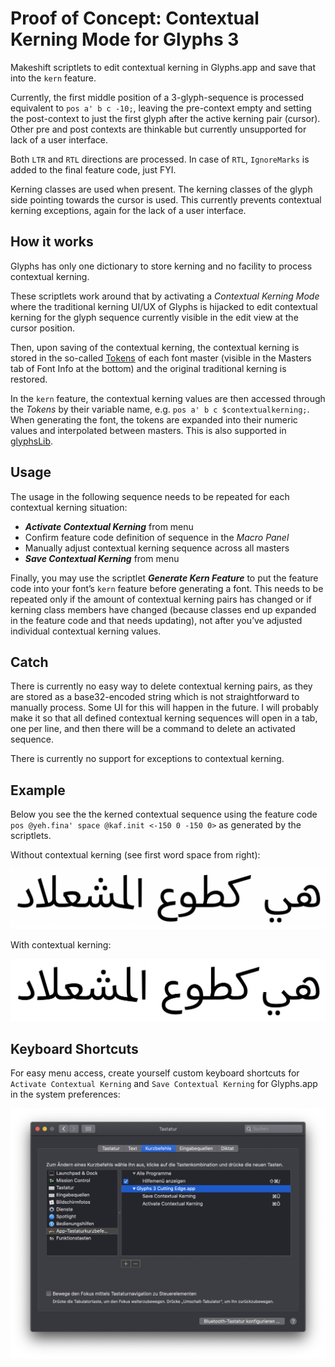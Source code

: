 # Proof of Concept: Contextual Kerning Mode for Glyphs 3

Makeshift scriptlets to edit contextual kerning in Glyphs.app and save that into the `kern` feature.

Currently, the first middle position of a 3-glyph-sequence is processed equivalent to `pos a' b c -10;`, leaving the pre-context empty and setting the post-context to just the first glyph after the active kerning pair (cursor). Other pre and post contexts are thinkable but currently unsupported for lack of a user interface.

Both `LTR` and `RTL` directions are processed. In case of `RTL`, `IgnoreMarks` is added to the final feature code, just FYI.

Kerning classes are used when present. The kerning classes of the glyph side pointing towards the cursor is used. This currently prevents contextual kerning exceptions, again for the lack of a user interface.

## How it works

Glyphs has only one dictionary to store kerning and no facility to process contextual kerning. 

These scriptlets work around that by activating a _Contextual Kerning Mode_ where the traditional kerning UI/UX of Glyphs is hijacked to edit contextual kerning for the glyph sequence currently visible in the edit view at the cursor position. 

Then, upon saving of the contextual kerning, the contextual kerning is stored in the so-called [Tokens](https://glyphsapp.com/learn/tokens) of each font master (visible in the Masters tab of Font Info at the bottom) and the original traditional kerning is restored.

In the `kern` feature, the contextual kerning values are then accessed through the _Tokens_ by their variable name, e.g. `pos a' b c $contextualkerning;`. When generating the font, the tokens are expanded into their numeric values and interpolated between masters. This is also supported in [glyphsLib](https://github.com/googlefonts/glyphsLib).

## Usage

The usage in the following sequence needs to be repeated for each contextual kerning situation:

* ___Activate Contextual Kerning___ from menu
* Confirm feature code definition of sequence in the _Macro Panel_
* Manually adjust contextual kerning sequence across all masters
* ___Save Contextual Kerning___ from menu

Finally, you may use the scriptlet ___Generate Kern Feature___ to put the feature code into your font’s `kern` feature before generating a font. This needs to be repeated only if the amount of contextual kerning pairs has changed or if kerning class members have changed (because classes end up expanded in the feature code and that needs updating), not after you’ve adjusted individual contextual kerning values.

## Catch

There is currently no easy way to delete contextual kerning pairs, as they are stored as a base32-encoded string which is not straightforward to manually process. Some UI for this will happen in the future. I will probably make it so that all defined contextual kerning sequences will open in a tab, one per line, and then there will be a command to delete an activated sequence.

There is currently no support for exceptions to contextual kerning.

## Example

Below you see the the kerned contextual sequence using the feature code `pos @yeh.fina' space @kaf.init <-150 0 -150 0>` as generated by the scriptlets.

Without contextual kerning (see first word space from right):

![](without.png)

With contextual kerning:

![](with.png)



## Keyboard Shortcuts

For easy menu access, create yourself custom keyboard shortcuts for `Activate Contextual Kerning` and `Save Contextual Kerning` for Glyphs.app in the system preferences:

![](systempreferences.png)
